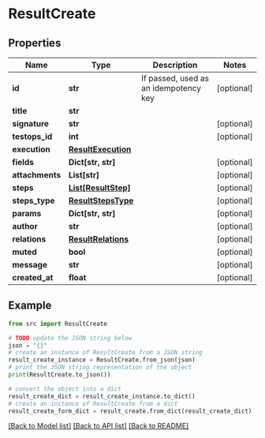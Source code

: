 # ResultCreate


## Properties

Name | Type | Description | Notes
------------ | ------------- | ------------- | -------------
**id** | **str** | If passed, used as an idempotency key | [optional] 
**title** | **str** |  | 
**signature** | **str** |  | [optional] 
**testops_id** | **int** |  | [optional] 
**execution** | [**ResultExecution**](ResultExecution.md) |  | 
**fields** | **Dict[str, str]** |  | [optional] 
**attachments** | **List[str]** |  | [optional] 
**steps** | [**List[ResultStep]**](ResultStep.md) |  | [optional] 
**steps_type** | [**ResultStepsType**](ResultStepsType.md) |  | [optional] 
**params** | **Dict[str, str]** |  | [optional] 
**author** | **str** |  | [optional] 
**relations** | [**ResultRelations**](ResultRelations.md) |  | [optional] 
**muted** | **bool** |  | [optional] 
**message** | **str** |  | [optional] 
**created_at** | **float** |  | [optional] 

## Example

```python
from src import ResultCreate

# TODO update the JSON string below
json = "{}"
# create an instance of ResultCreate from a JSON string
result_create_instance = ResultCreate.from_json(json)
# print the JSON string representation of the object
print(ResultCreate.to_json())

# convert the object into a dict
result_create_dict = result_create_instance.to_dict()
# create an instance of ResultCreate from a dict
result_create_form_dict = result_create.from_dict(result_create_dict)
```
[[Back to Model list]](../README.md#documentation-for-models) [[Back to API list]](../README.md#documentation-for-api-endpoints) [[Back to README]](../README.md)



